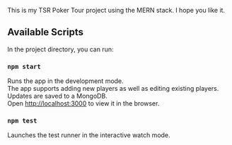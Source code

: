 This is my TSR Poker Tour project using the MERN stack. I hope you like it.

## Available Scripts

In the project directory, you can run:

### `npm start`

Runs the app in the development mode.<br>
The app supports adding new players as well as editing existing players.<br>
Updates are saved to a MongoDB.<br>
Open [http://localhost:3000](http://localhost:3000) to view it in the browser.

### `npm test`

Launches the test runner in the interactive watch mode.<br>
